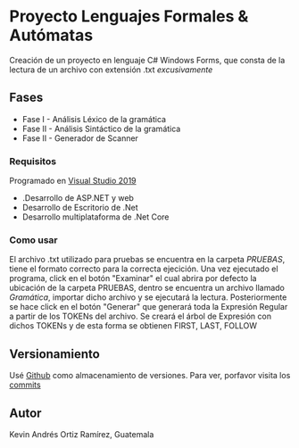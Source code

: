 # Proyecto Lenguajes Formales & Autómatas
Creación de un proyecto en lenguaje C# Windows Forms, que consta de la lectura de un archivo con extensión .txt *excusivamente*

## Fases
* Fase I - Análisis Léxico de la gramática
* Fase II - Análisis Sintáctico de la gramática
* Fase II - Generador de Scanner

### Requisitos
Programado en [Visual Studio 2019](https://visualstudio.microsoft.com/es/) 

* .Desarrollo de ASP.NET  y web
* Desarrollo de Escritorio de .Net
* Desarrollo multiplataforma de .Net Core

### Como usar
El archivo .txt utilizado para pruebas se encuentra en la carpeta *PRUEBAS*, tiene el formato correcto para la correcta ejecición.
Una vez ejecutado el programa, click en el botón "Examinar" el cual abrira por defecto la ubicación de la carpeta PRUEBAS, dentro se encuentra
un archivo llamado *Gramática*, importar dicho archivo y se ejecutará la lectura.
Posteriormente se hace click en el botón "Generar" que generará toda la Expresión Regular a partir de los TOKENs del archivo.
Se creará el árbol de Expresión con dichos TOKENs y de esta forma se obtienen FIRST, LAST, FOLLOW

## Versionamiento
Usé [Github](https://github.com/) como almacenamiento de versiones. Para ver, porfavor visita los [commits](https://github.com/AlfaRojo/LFA_Proyecto/commits/master)

## Autor
Kevin Andrés Ortiz Ramírez, Guatemala
